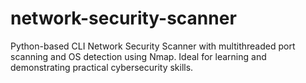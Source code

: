 # network-security-scanner
Python-based CLI Network Security Scanner with multithreaded port scanning and OS detection using Nmap. Ideal for learning and demonstrating practical cybersecurity skills.

